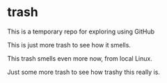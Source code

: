 # trash
This is a temporary repo for exploring using GitHub

This is just more trash to see how it smells.

This trash smells even more now, from local Linux.

Just some more trash to see how trashy this really is.


